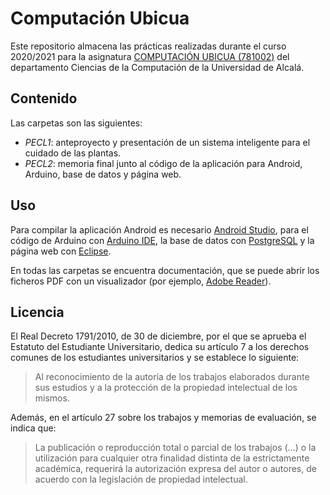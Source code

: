 # Computación Ubicua

Este repositorio almacena las prácticas realizadas durante el curso 2020/2021 para la asignatura [COMPUTACIÓN UBICUA (781002)](https://www.uah.es/es/estudios/estudios-oficiales/grados/asignatura/Computacion-Ubicua-781002/) del departamento Ciencias de la Computación de la Universidad de Alcalá.

## Contenido

Las carpetas son las siguientes:

- _PECL1_: anteproyecto y presentación de un sistema inteligente para el cuidado de las plantas.
- _PECL2_: memoria final junto al código de la aplicación para Android, Arduino, base de datos y página web.

## Uso

Para compilar la aplicación Android es necesario [Android Studio](https://developer.android.com/studio), para el código de Arduino con [Arduino IDE](https://www.arduino.cc/en/software), la base de datos con [PostgreSQL](https://www.postgresql.org/) y la página web con [Eclipse](https://www.eclipse.org/downloads/).

En todas las carpetas se encuentra documentación, que se puede abrir los ficheros PDF con un visualizador (por ejemplo, [Adobe Reader](https://get.adobe.com/es/reader/)).

## Licencia

El Real Decreto 1791/2010, de 30 de diciembre, por el que se aprueba el Estatuto del Estudiante Universitario, dedica su artículo 7 a los derechos comunes de los estudiantes universitarios y se establece lo siguiente:

> Al reconocimiento de la autoría de los trabajos elaborados durante sus estudios y a la protección de la propiedad intelectual de los mismos.

Además, en el artículo 27 sobre los trabajos y memorias de evaluación, se indica que:
> La publicación o reproducción total o parcial de los trabajos (...) o la utilización para cualquier otra finalidad distinta de la estrictamente académica, requerirá la autorización expresa del autor o autores, de acuerdo con la legislación de propiedad intelectual.
